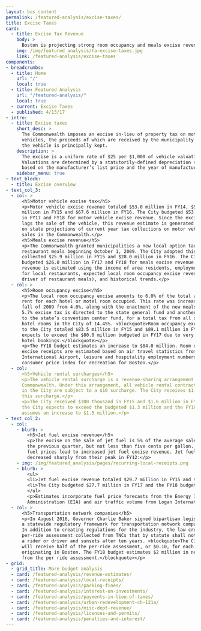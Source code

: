 ```yaml
---
layout: bos_content
permalink: /featured-analysis/excise-taxes/
title: Excise Taxes
card:
  - title: Excise Tax Revenue
    body: >
      Boston is projecting strong room occupancy and meals excise revenue.
    img: /img/featured_analysis/fa-excise-taxes.jpg
    link: /featured-analysis/excise-taxes
components:
- breadcrumbs:
  - title: Home
    url: "/"
    local: true
  - title: Featured Analysis
    url: "/featured-analysis/"
    local: true
  - current: Excise Taxes
  - published: 4/13/17
- intro:
  - title: Excise taxes
    short_desc: >
      The Commonwealth imposes an excise in-lieu of property tax on motor 
      vehicles, the proceeds of which are received by the municipality where 
      the vehicle is principally kept. 
    description: >
      The excise is a uniform rate of $25 per $1,000 of vehicle valuation. 
      Valuations are determined by a statutorily-defined depreciation schedule 
      based on the manufacturer’s list price and the year of manufacture.
    sidebar_menu: true    
- text_block:
  - title: Excise overview
- text_col_3:
  - col: >
      <h5>Motor vehicle excise tax</h5>
      <p>Motor vehicle excise revenue totaled $53.0 million in FY14, $53.0 
      million in FY15 and $67.6 million in FY16. The City budgeted $53.0 million 
      in FY17 and FY18 for motor vehicle excise revenue. Since the excise tax 
      lags the sale of the vehicle, this revenue estimate is generated based 
      on state projections of current year tax collections on motor vehicle 
      sales in the Commonwealth.</p>
      <h5>Meals excise revenue</h5>
      <p>The Commonwealth granted municipalities a new local option tax on 
      restaurant meals beginning October 1, 2009. The City adopted this tax and 
      collected $25.9 million in FY15 and $28.0 million in FY16. The City 
      budgeted $26.0 million in FY17 and FY18 for meals excise revenue. This 
      revenue is estimated using the income of area residents, employment numbers 
      for local restaurants, expected local room occupancy excise revenues (a 
      driver of restaurant meals), and historical trends.</p>
  - col: >
      <h5>Room occupancy excise</h5>
      <p>The local room occupancy excise amounts to 6.0% of the total amount of 
      rent for each hotel or motel room occupied. This rate was increased in the 
      fall of 2009 from 4.0%, along with the enactment of the new meals tax. Another 
      5.7% excise tax is directed to the state general fund and another 2.75% fee 
      to the state’s convention center fund, for a total tax from all sources on 
      hotel rooms in the City of 14.45%. <blockquote>Room occupancy excise revenue 
      to the City totaled $83.5 million in FY15 and $89.1 million in FY16. The City 
      expects to exceed the $80.0 million budgeted in FY17 due to very strong 
      hotel bookings.</blockquote></p>
      <p>The FY18 budget estimates an increase to $84.0 million. Room occupancy 
      excise receipts are estimated based on air travel statistics from Logan 
      International Airport, leisure and hospitality employment numbers, and the 
      consumer price index for recreation for Boston.</p>
  - col:
      <h5>Vehicle rental surcharges</h5>
      <p>The vehicle rental surcharge is a revenue-sharing arrangement with the 
      Commonwealth. Under this arrangement, all vehicle rental contracts originating 
      in the City are subject to a $10 surcharge. The City receives $1 of 
      this surcharge.</p>
      <p>The City received $300 thousand in FY15 and $1.6 million in FY16. In FY17, 
      the City expects to exceed the budgeted $1.3 million and the FY18 budget 
      assumes an increase to $1.5 million.</p>
- text_col_2:
  - col:
    - blurb: > 
        <h5>Jet fuel excise revenue</h5>
        <p>The excise on the sale of jet fuel is 5% of the average sales price of 
        the previous quarter, but not less than five cents per gallon. Increases in 
        fuel prices lead to increased jet fuel excise revenue. Jet fuel prices have 
        decreased sharply from their peak in FY12:</p>
    - img: /img/featured_analysis/pages/recurring-local-receipts.png
    - blurb: > 
        <ul>
        <li>Jet fuel excise revenue totaled $29.7 million in FY15 and $36.8 million in FY16 due to a late payment from FY15.</li>
        <li>The City budgeted $27.7 million in FY17 and the FY18 budget estimates a decrease to $22.0 million as low fuel prices are expected to continue.</li>
        </ul>
        <p>Estimates incorporate fuel price forecasts from the Energy Information 
        Administration (EIA) and air traffic volume from Logan International Airport.</p>
  - col: >
      <h5>Transportation network companies</h5>
      <p>In August 2016, Governor Charlie Baker signed bipartisan legislation creating 
      a statewide regulatory framework for transportation network companies (TNCs). 
      In addition to creating regulations for the industry, the law creates a $0.20 
      per-ride assessment collected from TNCs that by statute shall not be charged to 
      a rider or driver and sunsets after ten years. <blockquote>The City of Boston 
      will receive half of the per-ride assessment, or $0.10, for each ride 
      originating in Boston. The FY18 budget estimates $2 million in new revenue 
      from the per ride assessment.</blockquote></p>
- grid:
  - grid_title: More budget analysis
  - card: /featured-analysis/revenue-estimates/
  - card: /featured-analysis/local-receipts/
  - card: /featured-analysis/parking-fines/
  - card: /featured-analysis/interest-on-investments/
  - card: /featured-analysis/payments-in-lieu-of-taxes/
  - card: /featured-analysis/urban-redevelopment-ch-121a/
  - card: /featured-analysis/misc-dept-revenue/
  - card: /featured-analysis/licences-and-permits/
  - card: /featured-analysis/penalties-and-interest/
---
```

